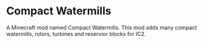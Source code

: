 Compact Watermills
=================

A Minecraft mod named Compact Watermills. This mod adds many compact watermills, rotors, turbines and reservior blocks for IC2.
